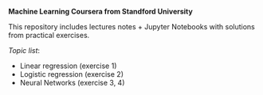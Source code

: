 **Machine Learning Coursera from Standford University**

This repository includes lectures notes + Jupyter Notebooks with solutions from practical exercises.

*Topic list*:
- Linear regression (exercise 1)
- Logistic regression (exercise 2)
- Neural Networks (exercise 3, 4)
